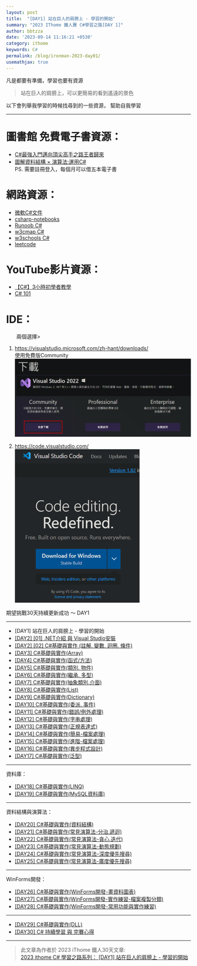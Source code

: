 ```yaml
---
layout: post
title:  "[DAY1] 站在巨人的肩膀上 - 學習的開始"
summary: "2023 IThome 鐵人賽 C#學習之路[DAY 1]"
author: bbtzza
date: '2023-09-14 11:16:21 +0530'
category: ithome
keywords: C#
permalink: /blog/ironman-2023-day01/
usemathjax: true
---
```



凡是都要有準備，學習也要有資源

> 站在巨人的肩膀上，可以更簡易的看到遙遠的景色

以下會列舉我學習的時候找尋到的一些資源，
幫助自我學習

-----

# 圖書館 免費電子書資源：

* [C#最強入門邁向頂尖高手之路王者歸來](https://tpml.ebook.hyread.com.tw/bookDetail.jsp?id=325084)
* [圖解資料結構 × 演算法:運用C#](https://tpml.ebook.hyread.com.tw/bookDetail.jsp?id=330621)  
  PS. 需要註冊登入，每個月可以借五本電子書

# 網路資源：

* [微軟C#文件](https://learn.microsoft.com/zh-tw/dotnet/csharp/)
* [csharp-notebooks](https://github.com/dotnet/csharp-notebooks?WT.mc_id=dotnet-35129-website)
* [Runoob C#](https://www.runoob.com/csharp/csharp-tutorial.html) 
* [w3cmap C#](http://www.w3cmap.com/csharp/csharp-tutorial.html)  
* [w3schools C#](https://www.w3schools.com/cs/index.php) 
* [leetcode](https://leetcode.com/problemset/all/)

# YouTube影片資源：

* [【C#】3小時初學者教學](https://www.youtube.com/watch?v=T9BeejD3i0g)
* [C# 101](https://www.youtube.com/watch?v=BM4CHBmAPh4&list=PLdo4fOcmZ0oVxKLQCHpiUWun7vlJJvUiN)

# IDE：

　　兩個選擇>

1. https://visualstudio.microsoft.com/zh-hant/downloads/  
   使用免費版Community  
   <img title="" src="/assets/img/posts/ithome2023/ithome2023_day1_01.png" alt="/assets/img/posts/ithome2023/ithome2023_day1_01.png" width="601">
   
2. https://code.visualstudio.com/  
   <img src="/assets/img/posts/ithome2023/ithome2023_day1_02.png" title="" alt="/assets/img/posts/ithome2023/ithome2023_day1_02.png" width="340">

期望挑戰30天持續更新成功 ～ DAY1 

-----

* [DAY1] 站在巨人的肩膀上 - 學習的開始
* [[DAY2] [01] .NET介紹 與 Visual Studio安裝](https://ithelp.ithome.com.tw/articles/10318133)
* [[DAY2] [02] C#基礎與實作 (註解. 變數. 迴圈. 條件)](https://ithelp.ithome.com.tw/articles/10318570)
* [[DAY3] C#基礎與實作(Array)](https://ithelp.ithome.com.tw/articles/10318389)
* [[DAY4] C#基礎與實作(函式/方法)](https://ithelp.ithome.com.tw/articles/10319063)
* [[DAY5] C#基礎與實作(類別. 物件)](https://ithelp.ithome.com.tw/articles/10320245)
* [[DAY6] C#基礎與實作(繼承. 多型)](https://ithelp.ithome.com.tw/articles/10321479)
* [[DAY7] C#基礎與實作(抽象類別.介面)](https://ithelp.ithome.com.tw/articles/10322514)
* [[DAY8] C#基礎與實作(List)](https://ithelp.ithome.com.tw/articles/10322519)
* [[DAY9] C#基礎與實作(Dictionary)](https://ithelp.ithome.com.tw/articles/10323421)
* [[DAY10] C#基礎與實作(委派. 事件)](https://ithelp.ithome.com.tw/articles/10326052)
* [[DAY11] C#基礎與實作(錯誤/例外處理)](https://ithelp.ithome.com.tw/articles/10324797)
* [[DAY12] C#基礎與實作(字串處理)](https://ithelp.ithome.com.tw/articles/10326986)
* [[DAY13] C#基礎與實作(正規表達式)](https://ithelp.ithome.com.tw/articles/10328778)
* [[DAY14] C#基礎與實作(簡易-檔案處理)](https://ithelp.ithome.com.tw/articles/10329148)
* [[DAY15] C#基礎與實作(進階-檔案處理)](https://ithelp.ithome.com.tw/articles/10329032)
* [[DAY16] C#基礎與實作(異步程式設計)](https://ithelp.ithome.com.tw/articles/10330091)
* [[DAY17] C#基礎與實作(泛型)](https://ithelp.ithome.com.tw/articles/10331491)

-----

資料庫：

* [[DAY18] C#基礎與實作(LINQ)](https://ithelp.ithome.com.tw/articles/10332012)
* [[DAY19] C#基礎與實作(MySQL資料庫)](https://ithelp.ithome.com.tw/articles/10332732)

-----

資料結構與演算法：

* [[DAY20] C#基礎與實作(資料結構)](https://ithelp.ithome.com.tw/articles/10331508)
* [[DAY21] C#基礎與實作(常見演算法-分治.遞迴)](https://ithelp.ithome.com.tw/articles/10333870/)
* [[DAY22] C#基礎與實作(常見演算法-貪心.迭代)](https://ithelp.ithome.com.tw/articles/10334671)
* [[DAY23] C#基礎與實作(常見演算法-動態規劃)](https://ithelp.ithome.com.tw/articles/10318389)
* [[DAY24] C#基礎與實作(常見演算法-深度優先搜尋)](https://ithelp.ithome.com.tw/articles/10335132)
* [[DAY25] C#基礎與實作(常見演算法-廣度優先搜尋)](https://ithelp.ithome.com.tw/articles/10334795)

-----

WinForms開發：

* [[DAY26] C#基礎與實作(WinForms開發-畫資料圖表)](https://ithelp.ithome.com.tw/articles/10335144)
* [[DAY27] C#基礎與實作(WinForms開發-實作練習-檔案複製分類)](https://ithelp.ithome.com.tw/articles/10335920)
* [[DAY28] C#基礎與實作(WinForms開發-常用功能與實作練習)](https://ithelp.ithome.com.tw/articles/10337949) 

-----

* [[DAY29] C#基礎與實作(DLL)](https://ithelp.ithome.com.tw/articles/10337950)
* [[DAY30] C# 持續學習 與 完賽心得](https://ithelp.ithome.com.tw/articles/10337953)

-----

> 此文章為作者於 2023 iThome 鐵人30天文章:  
[2023 ithome C# 學習之路系列： [DAY1] 站在巨人的肩膀上 - 學習的開始](https://ithelp.ithome.com.tw/articles/10317944)
